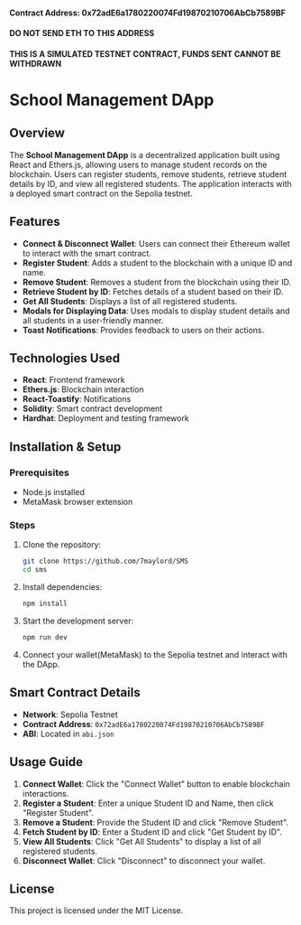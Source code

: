 #### Contract Address: 0x72adE6a1780220074Fd19870210706AbCb7589BF
#### DO NOT SEND ETH TO THIS ADDRESS 
#### THIS IS A SIMULATED TESTNET CONTRACT, FUNDS SENT CANNOT BE WITHDRAWN



# School Management DApp

## Overview
The **School Management DApp** is a decentralized application built using React and Ethers.js, allowing users to manage student records on the blockchain. Users can register students, remove students, retrieve student details by ID, and view all registered students. The application interacts with a deployed smart contract on the Sepolia testnet.

## Features
- **Connect & Disconnect Wallet**: Users can connect their Ethereum wallet to interact with the smart contract.
- **Register Student**: Adds a student to the blockchain with a unique ID and name.
- **Remove Student**: Removes a student from the blockchain using their ID.
- **Retrieve Student by ID**: Fetches details of a student based on their ID.
- **Get All Students**: Displays a list of all registered students.
- **Modals for Displaying Data**: Uses modals to display student details and all students in a user-friendly manner.
- **Toast Notifications**: Provides feedback to users on their actions.

## Technologies Used
- **React**: Frontend framework
- **Ethers.js**: Blockchain interaction
- **React-Toastify**: Notifications
- **Solidity**: Smart contract development
- **Hardhat**: Deployment and testing framework

## Installation & Setup

### Prerequisites
- Node.js installed
- MetaMask browser extension

### Steps
1. Clone the repository:
   ```sh
   git clone https://github.com/7maylord/SMS
   cd sms
   ```
2. Install dependencies:
   ```sh
   npm install
   ```
3. Start the development server:
   ```sh
   npm run dev
   ```
4. Connect your wallet(MetaMask) to the Sepolia testnet and interact with the DApp.

## Smart Contract Details
- **Network**: Sepolia Testnet
- **Contract Address**: `0x72adE6a1780220074Fd19870210706AbCb7589BF`
- **ABI**: Located in `abi.json`

## Usage Guide
1. **Connect Wallet**: Click the "Connect Wallet" button to enable blockchain interactions.
2. **Register a Student**: Enter a unique Student ID and Name, then click "Register Student".
3. **Remove a Student**: Provide the Student ID and click "Remove Student".
4. **Fetch Student by ID**: Enter a Student ID and click "Get Student by ID".
5. **View All Students**: Click "Get All Students" to display a list of all registered students.
6. **Disconnect Wallet**: Click "Disconnect" to disconnect your wallet.

## License
This project is licensed under the MIT License.

